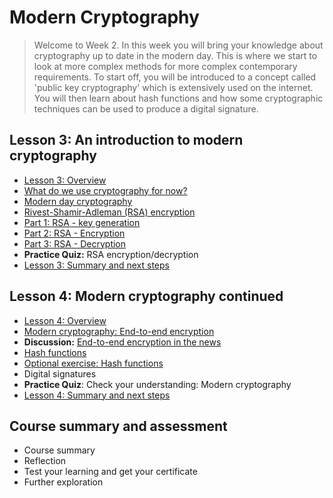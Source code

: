 # Modern Cryptography
> Welcome to Week 2. In this week you will bring your knowledge about cryptography up to date in the modern day. This is where we start to look at more complex methods for more complex contemporary requirements. To start off, you will be introduced to a concept called 'public key cryptography' which is extensively used on the internet. You will then learn about hash functions and how some cryptographic techniques can be used to produce a digital signature.
## Lesson 3: An introduction to modern cryptography
- [Lesson 3: Overview](https://github.com/KailaniBailey/An-Introduction-to-Cryptography/tree/main/Week%202%3A%20Modern%20Cryptography/Lesson%203%3A%20Overview)
- [What do we use cryptography for now?](https://github.com/KailaniBailey/An-Introduction-to-Cryptography/tree/main/Week%202%3A%20Modern%20Cryptography/What%20do%20we%20use%20cryptography%20for%20now%3F)
- [Modern day cryptography](https://github.com/KailaniBailey/An-Introduction-to-Cryptography/tree/main/Week%202:%20Modern%20Cryptography/Modern%20day%20cryptography)
- [Rivest-Shamir-Adleman (RSA) encryption](https://github.com/KailaniBailey/An-Introduction-to-Cryptography/tree/main/Week%202:%20Modern%20Cryptography/Rivest-Shamir-Adleman%20(RSA)%20encryption)
- [Part 1: RSA - key generation](https://github.com/KailaniBailey/An-Introduction-to-Cryptography/tree/main/Week%202:%20Modern%20Cryptography/Part%201:%20RSA%20-%20key%20generation)
- [Part 2: RSA - Encryption](https://github.com/KailaniBailey/An-Introduction-to-Cryptography/tree/main/Week%202:%20Modern%20Cryptography/Part%202:%20RSA%20-%20Encryption)
- [Part 3: RSA - Decryption](https://github.com/KailaniBailey/An-Introduction-to-Cryptography/tree/main/Week%202:%20Modern%20Cryptography/Part%203:%20RSA%20-%20Decryption)
- **Practice Quiz:** RSA encryption/decryption
- [Lesson 3: Summary and next steps](https://github.com/KailaniBailey/An-Introduction-to-Cryptography/tree/main/Week%202:%20Modern%20Cryptography/Lesson%203:%20Summary%20and%20next%20steps)
## Lesson 4: Modern cryptography continued
- [Lesson 4: Overview](https://github.com/KailaniBailey/An-Introduction-to-Cryptography/tree/main/Week%202:%20Modern%20Cryptography/Lesson%204:%20Overview)
- [Modern cryptography: End-to-end encryption](https://github.com/KailaniBailey/An-Introduction-to-Cryptography/tree/main/Week%202:%20Modern%20Cryptography/Modern%20cryptography:%20End-to-end%20encryption)
- **Discussion:** [End-to-end encryption in the news](https://github.com/KailaniBailey/An-Introduction-to-Cryptography/tree/main/Week%202%3A%20Modern%20Cryptography/End-to-end%20encryption%20in%20the%20news)
- [Hash functions](https://github.com/KailaniBailey/An-Introduction-to-Cryptography/tree/main/Week%202%3A%20Modern%20Cryptography/Hash%20functions)
- [Optional exercise: Hash functions](https://github.com/KailaniBailey/An-Introduction-to-Cryptography/tree/main/Week%202:%20Modern%20Cryptography/Optional%20exercise:%20Hash%20functions)
- Digital signatures
- **Practice Quiz**: Check your understanding: Modern cryptography
- [Lesson 4: Summary and next steps](https://github.com/KailaniBailey/An-Introduction-to-Cryptography/tree/main/Week%202:%20Modern%20Cryptography/Lesson%204:%20Summary%20and%20next%20steps)
## Course summary and assessment
- Course summary
- Reflection
- Test your learning and get your certificate
- Further exploration
